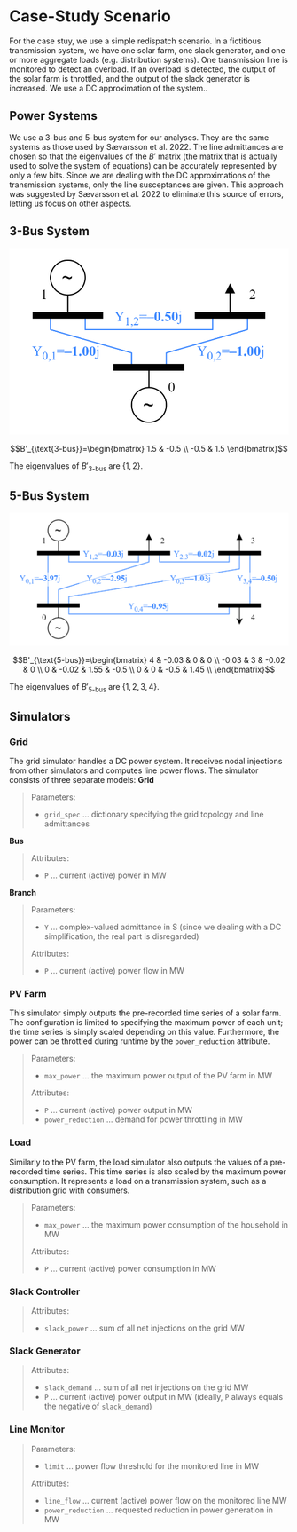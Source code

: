# Case-Study Scenario
For the case stuy, we use a simple redispatch scenario. In a fictitious transmission system, we have one solar farm, one slack generator, and one or more aggregate loads (e.g. distribution systems). One transmission line is monitored to detect an overload. If an overload is detected, the output of the solar farm is throttled, and the output of the slack generator is increased. We use a DC approximation of the system..

## Power Systems
We use a 3-bus and 5-bus system for our analyses. They are the same systems as those used by Sævarsson et al. 2022. The line admittances are chosen so that the eigenvalues of the $B'$ matrix (the matrix that is actually used to solve the system of equations) can be accurately represented by only a few bits. Since we are dealing with the DC approximations of the transmission systems, only the line susceptances are given. This approach was suggested by Sævarsson et al. 2022 to eliminate this source of errors, letting us focus on other aspects.

## 3-Bus System
![3-bus test system](figures/3-bus_test_system.png)

$$B'_{\text{3-bus}}=\begin{bmatrix}
1.5 & -0.5 \\
-0.5 & 1.5
\end{bmatrix}$$

The eigenvalues of $B'_{\text{3-bus}}$ are $\{1, 2\}$.

## 5-Bus System
![5-bus test system](figures/5-bus_test_system.png)

$$B'_{\text{5-bus}}=\begin{bmatrix}
    4 & -0.03 & 0 & 0 \\
    -0.03 & 3 & -0.02 & 0 \\
    0 & -0.02 & 1.55 & -0.5 \\
    0 & 0 & -0.5 & 1.45 \\
\end{bmatrix}$$

The eigenvalues of $B'_{\text{5-bus}}$ are $\{1, 2, 3, 4\}$.

## Simulators

### Grid
The grid simulator handles a DC power system. It receives nodal injections from other simulators and computes line power flows. The simulator consists of three separate models:
**Grid**
> Parameters:
> - `grid_spec` ... dictionary specifying the grid topology and line admittances

**Bus**
> Attributes:
> - `P` ... current (active) power in $\text{MW}$

**Branch**
> Parameters:
> - `Y` ... complex-valued admittance in $\text{S}$ (since we dealing with a DC simplification, the real part is disregarded)
> 
> Attributes:
> - `P` ... current (active) power flow in $\text{MW}$


### PV Farm 
This simulator simply outputs the pre-recorded time series of a solar farm. The configuration is limited to specifying the maximum power of each unit; the time series is simply scaled depending on this value. Furthermore, the power can be throttled during runtime by the `power_reduction` attribute.

> Parameters:
> - `max_power` ... the maximum power output of the PV farm in $\text{MW}$
> 
> Attributes:
> - `P` ... current (active) power output in $\text{MW}$
> - `power_reduction` ... demand for power throttling in $\text{MW}$

### Load
Similarly to the PV farm, the load simulator also outputs the values of a pre-recorded time series. This time series is also scaled by the maximum power consumption. It represents a load on a transmission system, such as a distribution grid with consumers.

> Parameters:
> - `max_power` ... the maximum power consumption of the household in $\text{MW}$
> 
> Attributes:
> - `P` ... current (active) power consumption in $\text{MW}$

### Slack Controller

> Attributes:
> - `slack_power` ... sum of all net injections on the grid $\text{MW}$

### Slack Generator

> Attributes:
> - `slack_demand` ... sum of all net injections on the grid $\text{MW}$
> - `P` ... current (active) power output in $\text{MW}$ (ideally, `P` always equals the negative of `slack_demand`)

### Line Monitor
> Parameters:
> - `limit` ... power flow threshold for the monitored line in $\text{MW}$
> 
> Attributes:
> - `line_flow` ... current (active) power flow on the monitored line $\text{MW}$
> - `power_reduction` ... requested reduction in power generation in $\text{MW}$

